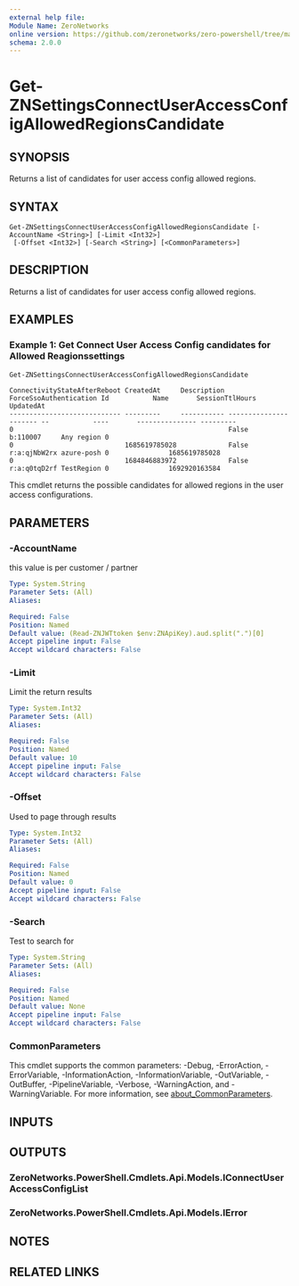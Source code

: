 ```yaml
---
external help file:
Module Name: ZeroNetworks
online version: https://github.com/zeronetworks/zero-powershell/tree/master/src/help/zeronetworks/get-znsettingsconnectuseraccessconfigallowedregionscandidate
schema: 2.0.0
---
```


# Get-ZNSettingsConnectUserAccessConfigAllowedRegionsCandidate

## SYNOPSIS
Returns a list of candidates for user access config allowed regions.

## SYNTAX

```
Get-ZNSettingsConnectUserAccessConfigAllowedRegionsCandidate [-AccountName <String>] [-Limit <Int32>]
 [-Offset <Int32>] [-Search <String>] [<CommonParameters>]
```

## DESCRIPTION
Returns a list of candidates for user access config allowed regions.

## EXAMPLES

### Example 1: Get Connect User Access Config candidates for Allowed Reagionssettings
```powershell
Get-ZNSettingsConnectUserAccessConfigAllowedRegionsCandidate
```

```output
ConnectivityStateAfterReboot CreatedAt     Description ForceSsoAuthentication Id           Name       SessionTtlHours UpdatedAt
---------------------------- ---------     ----------- ---------------------- --           ----       --------------- ---------
0                                                      False                  b:110007     Any region 0               
0                            1685619785028             False                  r:a:qjNbW2rx azure-posh 0               1685619785028
0                            1684846883972             False                  r:a:q0tqD2rf TestRegion 0               1692920163584            
```

This cmdlet returns the possible candidates for allowed regions in the user access configurations.

## PARAMETERS

### -AccountName
this value is per customer / partner

```yaml
Type: System.String
Parameter Sets: (All)
Aliases:

Required: False
Position: Named
Default value: (Read-ZNJWTtoken $env:ZNApiKey).aud.split(".")[0]
Accept pipeline input: False
Accept wildcard characters: False
```

### -Limit
Limit the return results

```yaml
Type: System.Int32
Parameter Sets: (All)
Aliases:

Required: False
Position: Named
Default value: 10
Accept pipeline input: False
Accept wildcard characters: False
```

### -Offset
Used to page through results

```yaml
Type: System.Int32
Parameter Sets: (All)
Aliases:

Required: False
Position: Named
Default value: 0
Accept pipeline input: False
Accept wildcard characters: False
```

### -Search
Test to search for

```yaml
Type: System.String
Parameter Sets: (All)
Aliases:

Required: False
Position: Named
Default value: None
Accept pipeline input: False
Accept wildcard characters: False
```

### CommonParameters
This cmdlet supports the common parameters: -Debug, -ErrorAction, -ErrorVariable, -InformationAction, -InformationVariable, -OutVariable, -OutBuffer, -PipelineVariable, -Verbose, -WarningAction, and -WarningVariable. For more information, see [about_CommonParameters](http://go.microsoft.com/fwlink/?LinkID=113216).

## INPUTS

## OUTPUTS

### ZeroNetworks.PowerShell.Cmdlets.Api.Models.IConnectUserAccessConfigList

### ZeroNetworks.PowerShell.Cmdlets.Api.Models.IError

## NOTES

## RELATED LINKS

